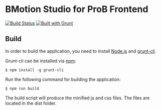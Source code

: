 # BMotion Studio for ProB Frontend

[![Build Status](https://travis-ci.org/ladenberger/bmotion-prob-frontend.svg?branch=develop)](https://travis-ci.org/ladenberger/bmotion-prob-frontend)
[![Built with Grunt](https://cdn.gruntjs.com/builtwith.png)](http://gruntjs.com/)

## Build

In order to build the application, you need to install <a href="https://nodejs.org/">Node.js</a> and <a href="https://github.com/gruntjs/grunt-cli">grunt-cli</a>.

Grunt-cli can be installed via <a href="https://github.com/npm/npm">npm</a>:

```
$ npm install -g grunt-cli 
```

Run the following command for building the application:

```
$ npm run build
```

The build script will produce the minified js and css files. The files are located in the dist folder.
